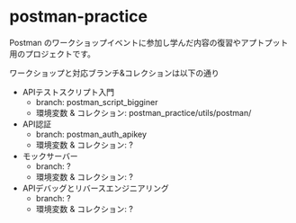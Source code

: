 # postman-practice
Postman のワークショップイベントに参加し学んだ内容の復習やアプトプット用のプロジェクトです。

ワークショップと対応ブランチ&コレクションは以下の通り
- APIテストスクリプト入門
  - branch: postman_script_bigginer
  - 環境変数 & コレクション: postman_practice/utils/postman/
- API認証
  - branch: postman_auth_apikey
  - 環境変数 & コレクション: ?
- モックサーバー
  - branch: ?
  - 環境変数 & コレクション: ?  
- APIデバッグとリバースエンジニアリング
  - branch: ?
  - 環境変数 & コレクション: ?  
